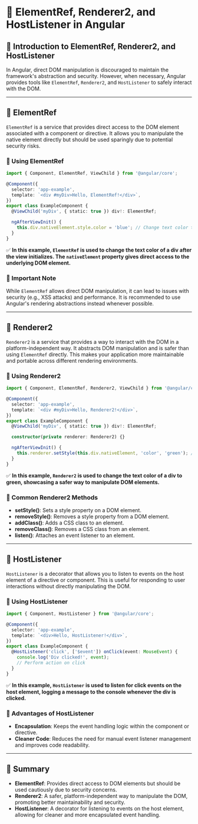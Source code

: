 # **🚀 ElementRef, Renderer2, and HostListener in Angular**  

## **🔹 Introduction to ElementRef, Renderer2, and HostListener**  
In Angular, direct DOM manipulation is discouraged to maintain the framework's abstraction and security. However, when necessary, Angular provides tools like `ElementRef`, `Renderer2`, and `HostListener` to safely interact with the DOM.

---

## **🔹 ElementRef**  
`ElementRef` is a service that provides direct access to the DOM element associated with a component or directive. It allows you to manipulate the native element directly but should be used sparingly due to potential security risks.

### **📌 Using ElementRef**
```typescript
import { Component, ElementRef, ViewChild } from '@angular/core';

@Component({
  selector: 'app-example',
  template: `<div #myDiv>Hello, ElementRef!</div>`,
})
export class ExampleComponent {
  @ViewChild('myDiv', { static: true }) div!: ElementRef;

  ngAfterViewInit() {
    this.div.nativeElement.style.color = 'blue'; // Change text color to blue
  }
}
```
✅ **In this example, `ElementRef` is used to change the text color of a div after the view initializes. The `nativeElement` property gives direct access to the underlying DOM element.**

### **📌 Important Note**
While `ElementRef` allows direct DOM manipulation, it can lead to issues with security (e.g., XSS attacks) and performance. It is recommended to use Angular's rendering abstractions instead whenever possible.

---

## **🔹 Renderer2**  
`Renderer2` is a service that provides a way to interact with the DOM in a platform-independent way. It abstracts DOM manipulation and is safer than using `ElementRef` directly. This makes your application more maintainable and portable across different rendering environments.

### **📌 Using Renderer2**
```typescript
import { Component, ElementRef, Renderer2, ViewChild } from '@angular/core';

@Component({
  selector: 'app-example',
  template: `<div #myDiv>Hello, Renderer2!</div>`,
})
export class ExampleComponent {
  @ViewChild('myDiv', { static: true }) div!: ElementRef;

  constructor(private renderer: Renderer2) {}

  ngAfterViewInit() {
    this.renderer.setStyle(this.div.nativeElement, 'color', 'green'); // Change text color to green
  }
}
```
✅ **In this example, `Renderer2` is used to change the text color of a div to green, showcasing a safer way to manipulate DOM elements.**

### **📌 Common Renderer2 Methods**
- **setStyle()**: Sets a style property on a DOM element.
- **removeStyle()**: Removes a style property from a DOM element.
- **addClass()**: Adds a CSS class to an element.
- **removeClass()**: Removes a CSS class from an element.
- **listen()**: Attaches an event listener to an element.

---

## **🔹 HostListener**  
`HostListener` is a decorator that allows you to listen to events on the host element of a directive or component. This is useful for responding to user interactions without directly manipulating the DOM.

### **📌 Using HostListener**
```typescript
import { Component, HostListener } from '@angular/core';

@Component({
  selector: 'app-example',
  template: `<div>Hello, HostListener!</div>`,
})
export class ExampleComponent {
  @HostListener('click', ['$event']) onClick(event: MouseEvent) {
    console.log('Div clicked!', event);
    // Perform action on click
  }
}
```
✅ **In this example, `HostListener` is used to listen for click events on the host element, logging a message to the console whenever the div is clicked.**

### **📌 Advantages of HostListener**
- **Encapsulation**: Keeps the event handling logic within the component or directive.
- **Cleaner Code**: Reduces the need for manual event listener management and improves code readability.

---

## **🚀 Summary**
- **ElementRef**: Provides direct access to DOM elements but should be used cautiously due to security concerns.
- **Renderer2**: A safer, platform-independent way to manipulate the DOM, promoting better maintainability and security.
- **HostListener**: A decorator for listening to events on the host element, allowing for cleaner and more encapsulated event handling.

